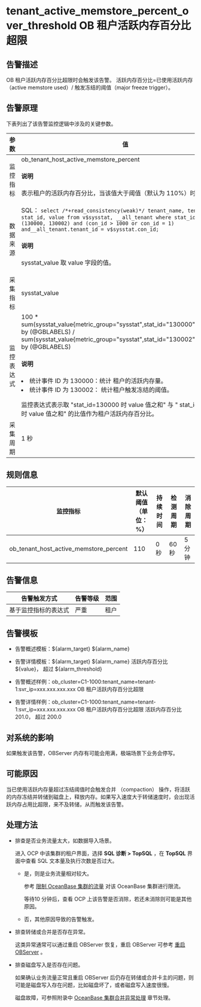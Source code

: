 tenant_active_memstore_percent_over_threshold OB 租户活跃内存百分比超限
=================================================================================

**告警描述**
-----------------------------

OB 租户活跃内存百分比超限时会触发该告警。 活跃内存百分比=已使用活跃内存（active memstore used）/ 触发冻结的阈值（major freeze trigger）。

告警原理
-------------------------

下表列出了该告警监控逻辑中涉及的关键参数。

|  参数   |                                                                                                                                                                                                                                 值                                                                                                                                                                                                                                 |
|-------|-------------------------------------------------------------------------------------------------------------------------------------------------------------------------------------------------------------------------------------------------------------------------------------------------------------------------------------------------------------------------------------------------------------------------------------------------------------------|
| 监控指标  | ob_tenant_host_active_memstore_percent <main id="notice" type='explain'><h4>说明</h4><p>表示租户的活跃内存百分比，当该值大于阈值（默认为 110%）时触发告警。</p></main>  |
| 数据来源  | SQL： ```select /*+read_consistency(weak)*/ tenant_name, tenant_id, stat_id, value from v$sysstat, __all_tenant where stat_id IN (130000, 130002) and (con_id > 1000 or con_id = 1) and__all_tenant.tenant_id = v$sysstat.con_id; ``` <main id="notice" type='explain'><h4>说明</h4><p>sysstat_value 取 value 字段的值。</p></main>        |
| 采集指标  | sysstat_value                                                                                                                                                                                                                                                                                                                                                                                                                                                     |
| 监控表达式 | 100 \* sum(sysstat_value{metric_group="sysstat",stat_id="130000",@LABELS}) by (@GBLABELS) / sum(sysstat_value{metric_group="sysstat",stat_id="130002",@LABELS}) by (@GBLABELS) <main id="notice" type='explain'><h4>说明</h4><p><li>统计事件 ID 为 130000：统计 租户的活跃内存量。</li><li>统计事件 ID 为 130002： 统计租户触发冻结的阈值。</li></p></main>监控表达式表示取 "stat_id=130000 时 value 值之和" 与 " stat_id=130002 时 value 值之和" 的比值作为租户活跃内存百分比。 |
| 采集周期  | 1 秒                                                                                                                                                                                                                                                                                                                                                                                                                                                               |

**规则信息**
-----------------------------

|                  监控指标                  | 默认阈值（单位：%） | 持续时间 | 检测周期 | 消除周期 |
|----------------------------------------|------------|------|------|------|
| ob_tenant_host_active_memstore_percent | 110        | 0 秒  | 60 秒 | 5 分钟 |

**告警信息**
-----------------------------

|   告警触发方式   | 告警等级 | 范围 |
|------------|------|----|
| 基于监控指标的表达式 | 严重   | 租户 |

**告警模板**
-----------------------------

* 告警概述模板：${alarm_target} ${alarm_name}

* 告警详情模板：${alarm_target} ${alarm_name} 活跃内存百分比 ${value}， 超过 ${alarm_threshold}

* 告警概述样例：ob_cluster=C1-1000:tenant_name=tenant-1:svr_ip=xxx.xxx.xxx.xxx OB 租户活跃内存百分比超限

* 告警详情样例：ob_cluster=C1-1000:tenant_name=tenant-1:svr_ip=xxx.xxx.xxx.xxx OB 租户活跃内存百分比超限 活跃内存百分比 201.0， 超过 200.0

**对系统的影响**
-------------------------------

如果触发该告警，OBServer 内存有可能会用满，极端场景下业务会停写。

**可能原因**
-----------------------------

当已使用活跃内存量超过冻结阈值时会触发合并 （compaction） 操作，将活跃的内存冻结并转储到磁盘上，释放内存。如果写入速度大于转储速度时，会出现活跃内存占用比超限，来不及转储，从而触发该告警。

处理方法
-------------------------

* 排查是否业务流量太大，如数据导入场景。

  进入 OCP 中该集群的租户界面，选择 **SQL 诊断 \> TopSQL** ，在 **TopSQL** 界面中查看 SQL 文本量及执行次数是否过大。
  * 是，则是业务流量相对较大。

    参考 [限制 OceanBase 集群的流量](../4.alarm-appendix/5.limit-the-inbound-traffic-of-the-oceanbase-cluster.md) 对该 OceanBase 集群进行限流。

    等待10 分钟后，查看 OCP 上该告警是否消除，若还未消除则可能是其他原因。

  * 否，其他原因导致的告警触发。

* 排查转储或合并是否存在异常。

  这类异常通常可以通过重启 OBServer 恢复，重启 OBServer 可参考 [重启 OBServer](../../3.ob-cloud-platform/4.manage-clusters/3.basic-operations/8.manage-the-observer-cluster/3.cluster-restart-observer.md) 。

* 排查磁盘写入是否存在问题。

  如果确认业务流量正常且重启 OBServer 后仍存在转储或合并卡主的问题，则可能是磁盘写入存在问题，比如磁盘坏了，或者磁盘写入速度很慢。

  磁盘故障，可参照附录中 [OceanBase 集群合并异常处理](../4.alarm-appendix/3.handle-oceanbase-cluster-merge-exceptions.md) 章节处理。
